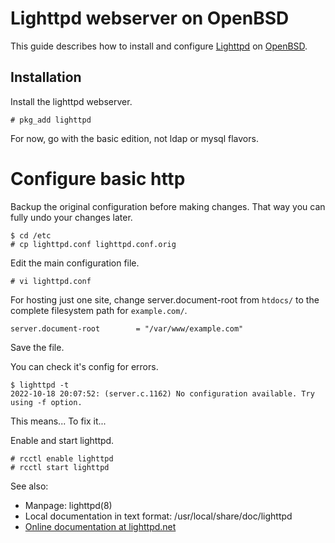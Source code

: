 # Lighttpd webserver on OpenBSD

This guide describes how to install and configure
[Lighttpd](https://lighttpd.net) on [OpenBSD](https://openbsd.org).


## Installation

Install the lighttpd webserver.

```
# pkg_add lighttpd
```

For now, go with the basic edition, not ldap or mysql flavors.


# Configure basic http

Backup the original configuration before making changes. That way you
can fully undo your changes later.

```
$ cd /etc
# cp lighttpd.conf lighttpd.conf.orig
```

Edit the main configuration file.

```
# vi lighttpd.conf
```

For hosting just one site, change server.document-root from `htdocs/`
to the complete filesystem path for `example.com/`.

```
server.document-root        = "/var/www/example.com"
```

Save the file.

You can check it's config for errors.

```
$ lighttpd -t
2022-10-18 20:07:52: (server.c.1162) No configuration available. Try
using -f option.
```

This means... To fix it... 

Enable and start lighttpd.

```
# rcctl enable lighttpd
# rcctl start lighttpd
```

See also:
- Manpage: lighttpd(8)
- Local documentation in text format: /usr/local/share/doc/lighttpd
- [Online documentation at
lighttpd.net](https://redmine.lighttpd.net/projects/lighttpd/wiki)

